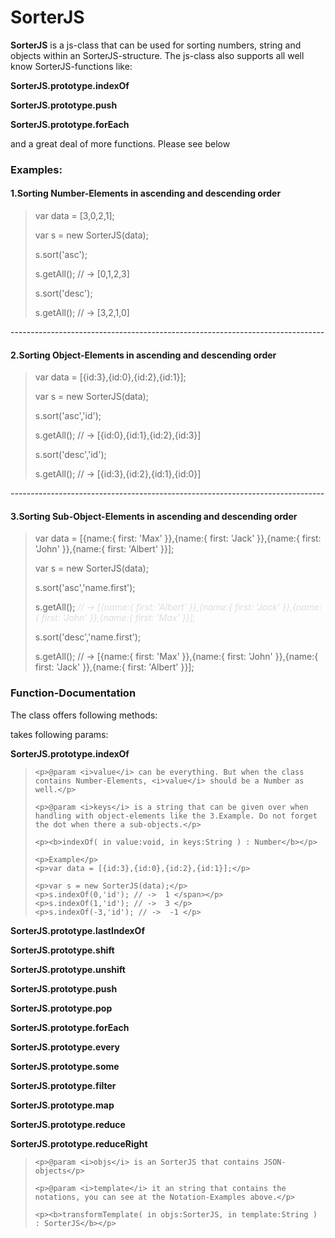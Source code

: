 SorterJS
==========

<b>SorterJS</b> is a js-class that can be used for sorting numbers, string and objects within an SorterJS-structure.
The js-class also supports all well know SorterJS-functions like:

<p><b>SorterJS.prototype.indexOf</b></p>
<p><b>SorterJS.prototype.push</b></p>
<p><b>SorterJS.prototype.forEach</b></p>

<p>and a great deal of more functions. Please see below</p>

<h3>Examples:</h3>

<h4>1.Sorting Number-Elements in ascending and descending order</h4>
<blockquote>
<p>var data = [3,0,2,1];</p>

<p>var s = new SorterJS(data);</p>

<p>s.sort('asc');</p>

<p>s.getAll(); // -> [0,1,2,3]</p>


<p>s.sort('desc');</p>

<p>s.getAll(); // -> [3,2,1,0]</p>

</blockquote>

<p>------------------------------------------------------------------------------</p>

<h4>2.Sorting Object-Elements in ascending and descending order</h4>
<blockquote>
<p>var data = [{id:3},{id:0},{id:2},{id:1}];</p>

<p>var s = new SorterJS(data);</p>

<p>s.sort('asc','id');</p>

<p>s.getAll(); // -> [{id:0},{id:1},{id:2},{id:3}]</p>

<p>s.sort('desc','id');</p>

<p>s.getAll(); // -> [{id:3},{id:2},{id:1},{id:0}]</p>

</blockquote>

<p>------------------------------------------------------------------------------</p>

<h4>3.Sorting Sub-Object-Elements in ascending and descending order</h4>
<blockquote>
<p>var data = [{name:{ first: 'Max' }},{name:{ first: 'Jack' }},{name:{ first: 'John' }},{name:{ first: 'Albert' }}];</p>

<p>var s = new SorterJS(data);</p>

<p>s.sort('asc','name.first');</p>

<p>s.getAll(); <i style="color:#DDDDDD">// -> [{name:{ first: 'Albert' }},{name:{ first: 'Jack' }},{name:{ first: 'John' }},{name:{ first: 'Max' }}];</i></p>

<p>s.sort('desc','name.first');</p>

<p>s.getAll(); // -> [{name:{ first: 'Max' }},{name:{ first: 'John' }},{name:{ first: 'Jack' }},{name:{ first: 'Albert' }}];</p>
</blockquote>

<h3>Function-Documentation</h3>

The class offers following methods:

<b></b> takes following params:

<p><b>SorterJS.prototype.indexOf</b></p>
<blockquote>

	<p>@param <i>value</i> can be everything. But when the class contains Number-Elements, <i>value</i> should be a Number as well.</p>

	<p>@param <i>keys</i> is a string that can be given over when handling with object-elements like the 3.Example. Do not forget the dot when there a sub-objects.</p>

	<p><b>indexOf( in value:void, in keys:String ) : Number</b></p>
	
	<p>Example</p>
	<p>var data = [{id:3},{id:0},{id:2},{id:1}];</p>

	<p>var s = new SorterJS(data);</p>
	<p>s.indexOf(0,'id'); // ->  1 </span></p>
	<p>s.indexOf(1,'id'); // ->  3 </p>
	<p>s.indexOf(-3,'id'); // ->  -1 </p>
	
</blockquote>

<p><b>SorterJS.prototype.lastIndexOf</b></p>
<p><b>SorterJS.prototype.shift</b></p>
<p><b>SorterJS.prototype.unshift</b></p>
<p><b>SorterJS.prototype.push</b></p>
<p><b>SorterJS.prototype.pop</b></p>
<p><b>SorterJS.prototype.forEach</b></p>
<p><b>SorterJS.prototype.every</b></p>
<p><b>SorterJS.prototype.some</b></p>
<p><b>SorterJS.prototype.filter</b></p>
<p><b>SorterJS.prototype.map</b></p>
<p><b>SorterJS.prototype.reduce</b></p>
<p><b>SorterJS.prototype.reduceRight</b></p>

<blockquote>

	<p>@param <i>objs</i> is an SorterJS that contains JSON-objects</p>

	<p>@param <i>template</i> it an string that contains the notations, you can see at the Notation-Examples above.</p>

	<p><b>transformTemplate( in objs:SorterJS, in template:String ) : SorterJS</b></p>

</blockquote>

